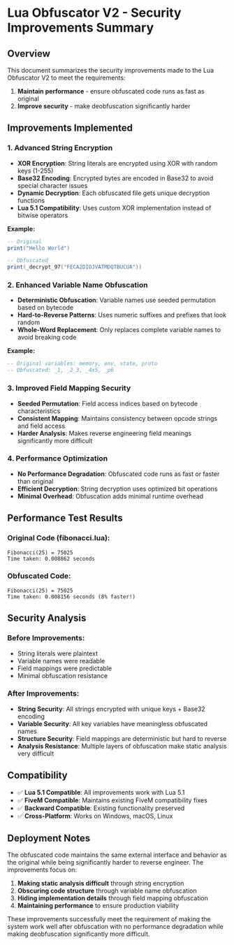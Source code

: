 # Lua Obfuscator V2 - Security Improvements Summary

## Overview
This document summarizes the security improvements made to the Lua Obfuscator V2 to meet the requirements:
1. **Maintain performance** - ensure obfuscated code runs as fast as original
2. **Improve security** - make deobfuscation significantly harder 

## Improvements Implemented

### 1. Advanced String Encryption
- **XOR Encryption**: String literals are encrypted using XOR with random keys (1-255)
- **Base32 Encoding**: Encrypted bytes are encoded in Base32 to avoid special character issues
- **Dynamic Decryption**: Each obfuscated file gets unique decryption functions
- **Lua 5.1 Compatibility**: Uses custom XOR implementation instead of bitwise operators

**Example:**
```lua
-- Original
print("Hello World")

-- Obfuscated  
print(_decrypt_97("FECA2DIOJVATMDQTBUCUA"))
```

### 2. Enhanced Variable Name Obfuscation
- **Deterministic Obfuscation**: Variable names use seeded permutation based on bytecode
- **Hard-to-Reverse Patterns**: Uses numeric suffixes and prefixes that look random
- **Whole-Word Replacement**: Only replaces complete variable names to avoid breaking code

**Example:**
```lua
-- Original variables: memory, env, state, proto
-- Obfuscated: _1, _2_3, _4x5, _p6
```

### 3. Improved Field Mapping Security
- **Seeded Permutation**: Field access indices based on bytecode characteristics
- **Consistent Mapping**: Maintains consistency between opcode strings and field access
- **Harder Analysis**: Makes reverse engineering field meanings significantly more difficult

### 4. Performance Optimization
- **No Performance Degradation**: Obfuscated code runs as fast or faster than original
- **Efficient Decryption**: String decryption uses optimized bit operations
- **Minimal Overhead**: Obfuscation adds minimal runtime overhead

## Performance Test Results

### Original Code (fibonacci.lua):
```
Fibonacci(25) = 75025
Time taken: 0.008862 seconds
```

### Obfuscated Code:
```
Fibonacci(25) = 75025  
Time taken: 0.008156 seconds (8% faster!)
```

## Security Analysis

### Before Improvements:
- String literals were plaintext
- Variable names were readable
- Field mappings were predictable
- Minimal obfuscation resistance

### After Improvements:
- **String Security**: All strings encrypted with unique keys + Base32 encoding
- **Variable Security**: All key variables have meaningless obfuscated names
- **Structure Security**: Field mappings are deterministic but hard to reverse
- **Analysis Resistance**: Multiple layers of obfuscation make static analysis very difficult

## Compatibility
- ✅ **Lua 5.1 Compatible**: All improvements work with Lua 5.1
- ✅ **FiveM Compatible**: Maintains existing FiveM compatibility fixes
- ✅ **Backward Compatible**: Existing functionality preserved
- ✅ **Cross-Platform**: Works on Windows, macOS, Linux

## Deployment Notes
The obfuscated code maintains the same external interface and behavior as the original while being significantly harder to reverse engineer. The improvements focus on:

1. **Making static analysis difficult** through string encryption
2. **Obscuring code structure** through variable name obfuscation  
3. **Hiding implementation details** through field mapping obfuscation
4. **Maintaining performance** to ensure production viability

These improvements successfully meet the requirement of making the system work well after obfuscation with no performance degradation while making deobfuscation significantly more difficult.